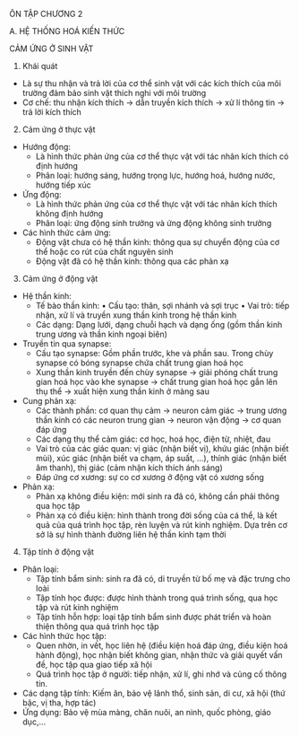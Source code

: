 ÔN TẬP CHƯƠNG 2

A. HỆ THỐNG HOÁ KIẾN THỨC

CẢM ỨNG Ở SINH VẬT

1. Khái quát
- Là sự thu nhận và trả lời của cơ thể sinh vật với các kích thích của môi trường đảm bảo sinh vật thích nghi với môi trường
- Cơ chế: thu nhận kích thích → dẫn truyền kích thích → xử lí thông tin → trả lời kích thích

2. Cảm ứng ở thực vật
- Hướng động:
  + Là hình thức phản ứng của cơ thể thực vật với tác nhân kích thích có định hướng
  + Phân loại: hướng sáng, hướng trọng lực, hướng hoá, hướng nước, hướng tiếp xúc
- Ứng động:
  + Là hình thức phản ứng của cơ thể thực vật với tác nhân kích thích không định hướng
  + Phân loại: ứng động sinh trưởng và ứng động không sinh trưởng
- Các hình thức cảm ứng:
  + Động vật chưa có hệ thần kinh: thông qua sự chuyển động của cơ thể hoặc co rút của chất nguyên sinh
  + Động vật đã có hệ thần kinh: thông qua các phản xạ

3. Cảm ứng ở động vật
- Hệ thần kinh:
  + Tế bào thần kinh:
    • Cấu tạo: thân, sợi nhánh và sợi trục
    • Vai trò: tiếp nhận, xử lí và truyền xung thần kinh trong hệ thần kinh
  + Các dạng: Dạng lưới, dạng chuỗi hạch và dạng ống (gồm thần kinh trung ương và thần kinh ngoại biên)
- Truyền tin qua synapse:
  + Cấu tạo synapse: Gồm phần trước, khe và phần sau. Trong chùy synapse có bóng synapse chứa chất trung gian hoá học
  + Xung thần kinh truyền đến chùy synapse → giải phóng chất trung gian hoá học vào khe synapse → chất trung gian hoá học gắn lên thụ thể → xuất hiện xung thần kinh ở màng sau
- Cung phản xạ:
  + Các thành phần: cơ quan thụ cảm → neuron cảm giác → trung ương thần kinh có các neuron trung gian → neuron vận động → cơ quan đáp ứng
  + Các dạng thụ thể cảm giác: cơ học, hoá học, điện từ, nhiệt, đau
  + Vai trò của các giác quan: vị giác (nhận biết vị), khứu giác (nhận biết mùi), xúc giác (nhận biết va chạm, áp suất, ...), thính giác (nhận biết âm thanh), thị giác (cảm nhận kích thích ánh sáng)
  + Đáp ứng cơ xương: sự co cơ xương ở động vật có xương sống
- Phản xạ:
  + Phản xạ không điều kiện: mới sinh ra đã có, không cần phải thông qua học tập
  + Phản xạ có điều kiện: hình thành trong đời sống của cá thể, là kết quả của quá trình học tập, rèn luyện và rút kinh nghiệm. Dựa trên cơ sở là sự hình thành đường liên hệ thần kinh tạm thời

4. Tập tính ở động vật
- Phân loại:
  + Tập tính bẩm sinh: sinh ra đã có, di truyền từ bố mẹ và đặc trưng cho loài
  + Tập tính học được: được hình thành trong quá trình sống, qua học tập và rút kinh nghiệm
  + Tập tính hỗn hợp: loại tập tính bẩm sinh được phát triển và hoàn thiện thông qua quá trình học tập
- Các hình thức học tập:
  + Quen nhờn, in vết, học liên hệ (điều kiện hoá đáp ứng, điều kiện hoá hành động), học nhận biết không gian, nhận thức và giải quyết vấn đề, học tập qua giao tiếp xã hội
  + Quá trình học tập ở người: tiếp nhận, xử lí, ghi nhớ và củng cố thông tin.
- Các dạng tập tính: Kiếm ăn, bảo vệ lãnh thổ, sinh sản, di cư, xã hội (thứ bậc, vị tha, hợp tác)
- Ứng dụng: Bảo vệ mùa màng, chăn nuôi, an ninh, quốc phòng, giáo dục,...